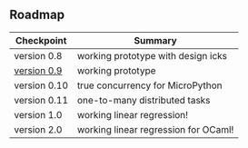 ## Roadmap

| Checkpoint | Summary |
| ---------- | ------- |
| version 0.8 | working prototype with design icks |
| [version 0.9](./todo-towards-v0.9.md) | working prototype |
| version 0.10 | true concurrency for MicroPython |
| version 0.11 | one-to-many distributed tasks |
| version 1.0 | working linear regression! |
| version 2.0 | working linear regression for OCaml! |
